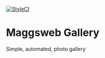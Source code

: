 [![StyleCI](https://github.styleci.io/repos/169919219/shield?branch=master)](https://github.styleci.io/repos/169919219)

# Maggsweb Gallery
Simple, automated, photo gallery
